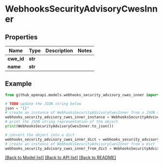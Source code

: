 # WebhooksSecurityAdvisoryCwesInner


## Properties

Name | Type | Description | Notes
------------ | ------------- | ------------- | -------------
**cwe_id** | **str** |  | 
**name** | **str** |  | 

## Example

```python
from github_openapi.models.webhooks_security_advisory_cwes_inner import WebhooksSecurityAdvisoryCwesInner

# TODO update the JSON string below
json = "{}"
# create an instance of WebhooksSecurityAdvisoryCwesInner from a JSON string
webhooks_security_advisory_cwes_inner_instance = WebhooksSecurityAdvisoryCwesInner.from_json(json)
# print the JSON string representation of the object
print(WebhooksSecurityAdvisoryCwesInner.to_json())

# convert the object into a dict
webhooks_security_advisory_cwes_inner_dict = webhooks_security_advisory_cwes_inner_instance.to_dict()
# create an instance of WebhooksSecurityAdvisoryCwesInner from a dict
webhooks_security_advisory_cwes_inner_from_dict = WebhooksSecurityAdvisoryCwesInner.from_dict(webhooks_security_advisory_cwes_inner_dict)
```
[[Back to Model list]](../README.md#documentation-for-models) [[Back to API list]](../README.md#documentation-for-api-endpoints) [[Back to README]](../README.md)


